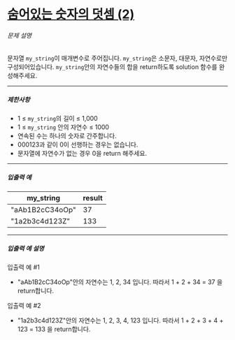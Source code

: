 # [숨어있는 숫자의 덧셈 (2)](https://school.programmers.co.kr/learn/courses/30/lessons/120864)


###### 문제 설명


문자열 `my_string`이 매개변수로 주어집니다. `my_string`은 소문자, 대문자, 자연수로만 구성되어있습니다. `my_string`안의 자연수들의 합을 return하도록 solution 함수를 완성해주세요.




---


##### 제한사항


* 1 ≤ `my_string`의 길이 ≤ 1,000
* 1 ≤ `my_string` 안의 자연수 ≤ 1000
* 연속된 수는 하나의 숫자로 간주합니다.
* 000123과 같이 0이 선행하는 경우는 없습니다.
* 문자열에 자연수가 없는 경우 0을 return 해주세요.




---


##### 입출력 예




| my\_string | result |
| --- | --- |
| "aAb1B2cC34oOp" | 37 |
| "1a2b3c4d123Z" | 133 |




---


##### 입출력 예 설명


입출력 예 \#1


* "aAb1B2cC34oOp"안의 자연수는 1, 2, 34 입니다. 따라서 1 \+ 2 \+ 34 \= 37 을 return합니다.


입출력 예 \#2


* "1a2b3c4d123Z"안의 자연수는 1, 2, 3, 4, 123 입니다. 따라서 1 \+ 2 \+ 3 \+ 4 \+ 123 \= 133 을 return합니다.



